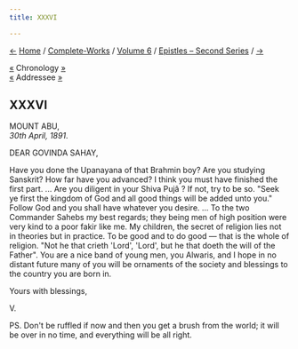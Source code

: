 ```yaml
---
title: XXXVI

---
```

<div>

[←](035_govinda_sahay.htm) [Home](../../../index.htm) /
[Complete-Works](../../complete_works.htm) / [Volume
6](../volume_6_contents.htm) / [Epistles – Second
Series](epistles_second_series_contents.htm)
/ [→](037_govinda_sahay.htm)

  

[«](035_govinda_sahay.htm) Chronology [»](037_govinda_sahay.htm)  
[«](035_govinda_sahay.htm) Addressee [»](037_govinda_sahay.htm)

## XXXVI

MOUNT ABU,  
*30th April, 1891*.

DEAR GOVINDA SAHAY,

Have you done the Upanayana of that Brahmin boy? Are you studying
Sanskrit? How far have you advanced? I think you must have finished the
first part. ... Are you diligent in your Shiva Pujâ ? If not, try to be
so. "Seek ye first the kingdom of God and all good things will be added
unto you." Follow God and you shall have whatever you desire. ... To the
two Commander Sahebs my best regards; they being men of high position
were very kind to a poor fakir like me. My children, the secret of
religion lies not in theories but in practice. To be good and to do good
— that is the whole of religion. "Not he that crieth 'Lord', 'Lord', but
he that doeth the will of the Father". You are a nice band of young men,
you Alwaris, and I hope in no distant future many of you will be
ornaments of the society and blessings to the country you are born in. 

Yours with blessings,

V.

  
PS. Don't be ruffled if now and then you get a brush from the world; it
will be over in no time, and everything will be all right.

</div>
